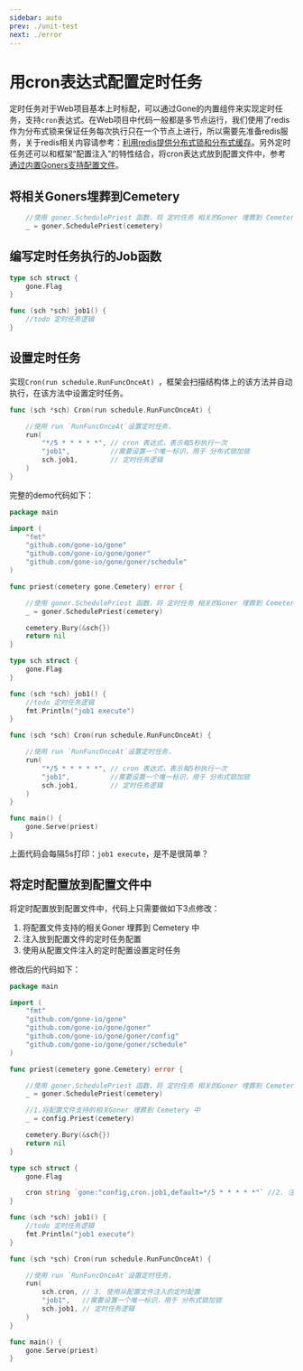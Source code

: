 ```yaml
---
sidebar: auto
prev: ./unit-test
next: ./error
---
```


# 用cron表达式配置定时任务
定时任务对于Web项目基本上时标配，可以通过Gone的内置组件来实现定时任务，支持`cron`表达式。在Web项目中代码一般都是多节点运行，我们使用了redis作为分布式锁来保证任务每次执行只在一个节点上进行，所以需要先准备redis服务，关于redis相关内容请参考：[利用redis提供分布式锁和分布式缓存](https://goner.fun/zh/guide/redis.html)。另外定时任务还可以和框架“配置注入”的特性结合，将cron表达式放到配置文件中，参考[通过内置Goners支持配置文件](https://goner.fun/zh/guide/config.html)。

## 将相关Goners埋葬到Cemetery
```go
	//使用 goner.SchedulePriest 函数，将 定时任务 相关的Goner 埋葬到 Cemetery 中
	_ = goner.SchedulePriest(cemetery)
```

## 编写定时任务执行的Job函数
```go
type sch struct {
	gone.Flag
}

func (sch *sch) job1() {
	//todo 定时任务逻辑
}
```


## 设置定时任务
实现`Cron(run schedule.RunFuncOnceAt) `，框架会扫描结构体上的该方法并自动执行，在该方法中设置定时任务。
```go
func (sch *sch) Cron(run schedule.RunFuncOnceAt) {

	//使用 run `RunFuncOnceAt`设置定时任务，
	run(
		"*/5 * * * * *", // cron 表达式，表示每5秒执行一次
		"job1",          //需要设置一个唯一标识，用于 分布式锁加锁
		sch.job1,        // 定时任务逻辑
	)
}
```

完整的demo代码如下：
```go
package main

import (
	"fmt"
	"github.com/gone-io/gone"
	"github.com/gone-io/gone/goner"
	"github.com/gone-io/gone/goner/schedule"
)

func priest(cemetery gone.Cemetery) error {

	//使用 goner.SchedulePriest 函数，将 定时任务 相关的Goner 埋葬到 Cemetery 中
	_ = goner.SchedulePriest(cemetery)

	cemetery.Bury(&sch{})
	return nil
}

type sch struct {
	gone.Flag
}

func (sch *sch) job1() {
	//todo 定时任务逻辑
	fmt.Println("job1 execute")
}

func (sch *sch) Cron(run schedule.RunFuncOnceAt) {

	//使用 run `RunFuncOnceAt`设置定时任务，
	run(
		"*/5 * * * * *", // cron 表达式，表示每5秒执行一次
		"job1",          //需要设置一个唯一标识，用于 分布式锁加锁
		sch.job1,        // 定时任务逻辑
	)
}

func main() {
	gone.Serve(priest)
}
```

上面代码会每隔5s打印：`job1 execute`，是不是很简单？

## 将定时配置放到配置文件中
将定时配置放到配置文件中，代码上只需要做如下3点修改：

1. 将配置文件支持的相关Goner 埋葬到 Cemetery 中
2. 注入放到配置文件的定时任务配置
3. 使用从配置文件注入的定时配置设置定时任务

修改后的代码如下：
```go
package main

import (
	"fmt"
	"github.com/gone-io/gone"
	"github.com/gone-io/gone/goner"
	"github.com/gone-io/gone/goner/config"
	"github.com/gone-io/gone/goner/schedule"
)

func priest(cemetery gone.Cemetery) error {

	//使用 goner.SchedulePriest 函数，将 定时任务 相关的Goner 埋葬到 Cemetery 中
	_ = goner.SchedulePriest(cemetery)

	//1.将配置文件支持的相关Goner 埋葬到 Cemetery 中
	_ = config.Priest(cemetery)

	cemetery.Bury(&sch{})
	return nil
}

type sch struct {
	gone.Flag

	cron string `gone:"config,cron.job1,default=*/5 * * * * *"` //2. 注入放到配置文件的定时任务配置
}

func (sch *sch) job1() {
	//todo 定时任务逻辑
	fmt.Println("job1 execute")
}

func (sch *sch) Cron(run schedule.RunFuncOnceAt) {

	//使用 run `RunFuncOnceAt`设置定时任务，
	run(
		sch.cron, // 3. 使用从配置文件注入的定时配置
		"job1",   //需要设置一个唯一标识，用于 分布式锁加锁
		sch.job1, // 定时任务逻辑
	)
}

func main() {
	gone.Serve(priest)
}
```